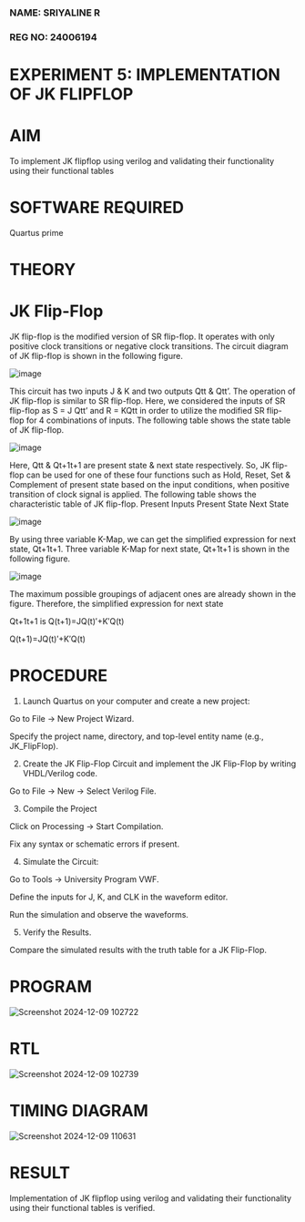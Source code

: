 ### NAME: SRIYALINE R
### REG NO: 24006194
# EXPERIMENT 5: IMPLEMENTATION OF JK FLIPFLOP

# AIM

To implement  JK flipflop using verilog and validating their functionality using their functional tables

# SOFTWARE REQUIRED

Quartus prime

# THEORY

# JK Flip-Flop

JK flip-flop is the modified version of SR flip-flop. It operates with only positive clock transitions or negative clock transitions. The circuit diagram of JK flip-flop is shown in the following figure.

![image](https://github.com/naavaneetha/JKFLIPFLOP-USING-IF-ELSE/assets/154305477/a649c30b-232b-4558-b188-fd6c09845180)


This circuit has two inputs J & K and two outputs Qtt & Qtt’. The operation of JK flip-flop is similar to SR flip-flop. Here, we considered the inputs of SR flip-flop as S = J Qtt’ and R = KQtt in order to utilize the modified SR flip-flop for 4 combinations of inputs. The following table shows the state table of JK flip-flop.

![image](https://github.com/naavaneetha/JKFLIPFLOP-USING-IF-ELSE/assets/154305477/c4360742-e8a8-4937-b089-c46c0433f9a3)

 
Here, Qtt & Qt+1t+1 are present state & next state respectively. So, JK flip-flop can be used for one of these four functions such as Hold, Reset, Set & Complement of present state based on the input conditions, when positive transition of clock signal is applied. The following table shows the characteristic table of JK flip-flop. Present Inputs Present State Next State
 
![image](https://github.com/naavaneetha/JKFLIPFLOP-USING-IF-ELSE/assets/154305477/6c275261-a6d5-4c37-a3a7-1e88ca11c4cd)

By using three variable K-Map, we can get the simplified expression for next state, Qt+1t+1. Three variable K-Map for next state, Qt+1t+1 is shown in the following figure.
 
![image](https://github.com/naavaneetha/JKFLIPFLOP-USING-IF-ELSE/assets/154305477/5174f41b-0ce0-4329-a372-6d1943ea6673)

The maximum possible groupings of adjacent ones are already shown in the figure. Therefore, the simplified expression for next state 

Qt+1t+1 is Q(t+1)=JQ(t)′+K′Q(t)

Q(t+1)=JQ(t)′+K′Q(t)

# PROCEDURE
1.  Launch Quartus on your computer and create a new project:

Go to File → New Project Wizard.

Specify the project name, directory, and top-level entity name (e.g., JK_FlipFlop).

2. Create the JK Flip-Flop Circuit and implement the JK Flip-Flop by writing VHDL/Verilog code.

Go to File → New → Select Verilog File.

3.  Compile the Project

Click on Processing → Start Compilation.

Fix any syntax or schematic errors if present.

4.  Simulate the Circuit:

Go to Tools → University Program VWF.

Define the inputs for J, K, and CLK in the waveform editor.

Run the simulation and observe the waveforms.

5.  Verify the Results.
  
Compare the simulated results with the truth table for a JK Flip-Flop.

# PROGRAM
![Screenshot 2024-12-09 102722](https://github.com/user-attachments/assets/9104da49-f5f4-4ca3-96f2-40de03aa9292)

# RTL
![Screenshot 2024-12-09 102739](https://github.com/user-attachments/assets/53c2bf0d-3ff3-4e34-bf22-87a107b17e27)

# TIMING DIAGRAM
![Screenshot 2024-12-09 110631](https://github.com/user-attachments/assets/2602bcd5-6a8b-4bc5-9a95-f94e2cae231e)

# RESULT
Implementation of JK flipflop using verilog and validating their functionality using their functional tables is verified.
